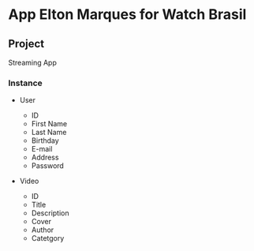 # App Elton Marques for Watch Brasil

## Project

Streaming App

### Instance

- User
  
  - ID
  - First Name
  - Last Name
  - Birthday
  - E-mail
  - Address
  - Password

- Video
  
  - ID
  - Title
  - Description
  - Cover
  - Author
  - Catetgory
